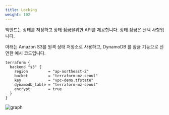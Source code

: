 ```yaml
---
title: Locking
weight: 102
---
```


백엔드는 상태를 저장하고 상태 잠금을위한 API를 제공합니다. 상태 잠금은 선택 사항입니다.

아래는 Amazon S3를 원격 상태 저장소로 사용하고, DynamoDB 를 잠금 기능으로 선언한 예시 코드입니다.

```hcl
terraform {
  backend "s3" {
    region         = "ap-northeast-2"
    bucket         = "terraform-mz-seoul"
    key            = "vpc-demo.tfstate"
    dynamodb_table = "terraform-mz-seoul"
    encrypt        = true
  }
}
```

![graph](../../state/images/locking.png)
